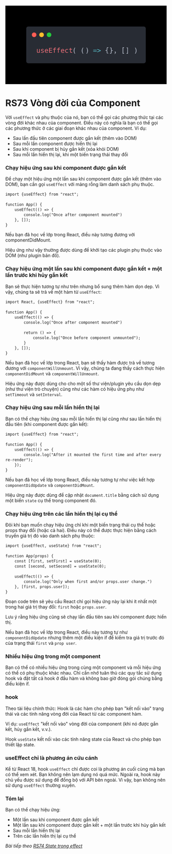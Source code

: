 ![Create-HTML-1](images/effect.webp) 

# RS73 Vòng đời của Component

Với `useEffect` và phụ thuộc của nó, bạn có thể gọi các phương thức tại các vòng đời khác nhau của component. Điều này có nghĩa là bạn có thể gọi các phương thức ở các giai đoạn khác nhau của component. Ví dụ:

- Sau lần đầu tiên component được gắn kết (thêm vào DOM)
- Sau mỗi lần component được hiển thị lại
- Sau khi component bị hủy gắn kết (xóa khỏi DOM)
- Sau mỗi lần hiển thị lại, khi một biến trạng thái thay đổi

### Chạy hiệu ứng sau khi component được gắn kết

Để chạy một hiệu ứng một lần sau khi component được gắn kết (thêm vào DOM), bạn cần gọi `useEffect` với mảng rỗng làm danh sách phụ thuộc.

```
import {useEffect} from "react";

function App() {
    useEffect(() => {
        console.log("Once after component mounted")
    }, []);
}
```

Nếu bạn đã học về lớp trong React, điều này tương đương với componentDidMount.

Hiệu ứng như vậy thường được dùng để khởi tạo các plugin phụ thuộc vào DOM (như plugin bản đồ).

### Chạy hiệu ứng một lần sau khi component được gắn kết + một lần trước khi hủy gắn kết

Bạn sẽ thực hiện tương tự như trên nhưng bổ sung thêm hàm dọn dẹp. Vì vậy, chúng ta sẽ trả về một hàm từ `useEffect`:

```
import React, {useEffect} from "react";

function App() {
    useEffect(() => {
        console.log("Once after component mounted")

        return () => {
            console.log("Once before component unmounted");
        }
    }, []);
}
```

Nếu bạn đã học về lớp trong React, bạn sẽ thấy hàm được trả về tương đương với `componentWillUnmount`. Vì vậy, chúng ta đang thấy cách thực hiện `componentDidMount` và `componentWillUnmount`.

Hiệu ứng này được dùng cho cho một số thư viện/plugin yêu cầu dọn dẹp (như thư viện trò chuyện) cũng như các hàm có hiệu ứng phụ như `setTimeout` và `setInterval`.

### Chạy hiệu ứng sau mỗi lần hiển thị lại

Bạn có thể chạy hiệu ứng sau mỗi lần hiển thị lại cũng như sau lần hiển thị đầu tiên (khi component được gắn kết):

```
import {useEffect} from "react";

function App() {
    useEffect(() => {
        console.log("After it mounted the first time and after every re-render");
    });
}
```

Nếu bạn đã học về lớp trong React, điều này tương tự như việc kết hợp `componentDidUpdate` và `componentDidMount`.

Hiệu ứng này được dùng để cập nhật `document.title` bằng cách sử dụng một biến `state` cụ thể trong component đó.

### Chạy hiệu ứng trên các lần hiển thị lại cụ thể

Đôi khi bạn muốn chạy hiệu ứng chỉ khi một biến trạng thái cụ thể hoặc props thay đổi (hoặc cả hai). Điều này có thể được thực hiện bằng cách truyền giá trị đó vào danh sách phụ thuộc:

```
import {useEffect, useState} from "react";

function App(props) {
    const [first, setFirst] = useState(0);
    const [second, setSecond] = useState(0);

    useEffect(() => {
        console.log("Only when first and/or props.user change.")
    }, [first, props.user]);
}
```

Đoạn code trên sẽ yêu cầu React chỉ gọi hiệu ứng này lại khi ít nhất một trong hai giá trị thay đổi: `first` hoặc `props.user`.

Lưu ý rằng hiệu ứng cũng sẽ chạy lần đầu tiên sau khi component được hiển thị.

Nếu bạn đã học về lớp trong React, điều này tương tự như `componentDidUpdate` nhưng thêm một điều kiện if để kiểm tra giá trị trước đó của trạng thái `first` và `prop user`.

### Nhiều hiệu ứng trong một component

Bạn có thể có nhiều hiệu ứng trong cùng một component và mỗi hiệu ứng có thể có phụ thuộc khác nhau. Chỉ cần nhớ tuân thủ các quy tắc sử dụng hook và đặt tất cả hook ở đầu hàm và không bao giờ đóng gói chúng bằng điều kiện if.

### hook 

Theo tài liệu chính thức: Hook là các hàm cho phép bạn "kết nối vào" trạng thái và các tính năng vòng đời của React từ các component hàm.

Ví dụ: `useEffect` "kết nối vào" vòng đời của component (khi nó được gắn kết, hủy gắn kết, v.v.).

Hook `useState` kết nối vào các tính năng state của React và cho phép bạn thiết lập state.

### useEffect chỉ là phương án cứu cánh

Kể từ React 18, hook `useEffect` chỉ được coi là phương án cuối cùng mà bạn có thể xem xét. Bạn không nên lạm dụng nó quá mức. Ngoài ra, hook này chủ yếu được sử dụng để đồng bộ với API bên ngoài. Vì vậy, bạn không nên sử dụng `useEffect` thường xuyên.

### Tóm lại

Bạn có thể chạy hiệu ứng:
- Một lần sau khi component được gắn kết
- Một lần sau khi component được gắn kết + một lần trước khi hủy gắn kết
- Sau mỗi lần hiển thị lại
- Trên các lần hiển thị lại cụ thể

*Bài tiếp theo [RS74 State trong effect](/lesson/session/session_74_effect_state.md)*